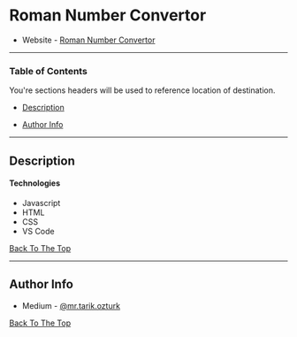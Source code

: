 # Roman Number Convertor

- Website - [Roman Number Convertor](https://mrtarikozturk.github.io/roman-number-convertor/)

<!--  This is a ReadMe template to help save you time and effort. -->

---

### Table of Contents

You're sections headers will be used to reference location of destination.

- [Description](#description)
<!--
- [How To Use](#how-to-use)
- [References](#references)
- [License](#license) -->

- [Author Info](#author-info)

---

## Description

#### Technologies

- Javascript
- HTML
- CSS
- VS Code

[Back To The Top](#roman-number-convertor)

---

## Author Info

- Medium - [@mr.tarik.ozturk](https://medium.com/@mr.tarik.ozturk)

[Back To The Top](#roman-number-convertor)
